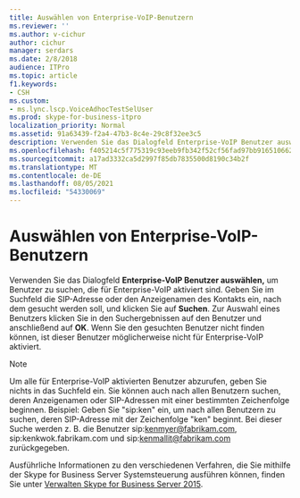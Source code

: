```yaml
---
title: Auswählen von Enterprise-VoIP-Benutzern
ms.reviewer: ''
ms.author: v-cichur
author: cichur
manager: serdars
ms.date: 2/8/2018
audience: ITPro
ms.topic: article
f1.keywords:
- CSH
ms.custom:
- ms.lync.lscp.VoiceAdhocTestSelUser
ms.prod: skype-for-business-itpro
localization_priority: Normal
ms.assetid: 91a63439-f2a4-47b3-8c4e-29c8f32ee3c5
description: Verwenden Sie das Dialogfeld Enterprise-VoIP Benutzer auswählen, um Benutzer zu suchen, die für Enterprise-VoIP aktiviert sind. Geben Sie im Suchfeld die SIP-Adresse oder den Anzeigenamen des Kontakts ein, nach dem gesucht werden soll, und klicken Sie auf Suchen. Zur Auswahl eines Benutzers klicken Sie in den Suchergebnissen auf den Benutzer und anschließend auf OK. Wenn Sie den gesuchten Benutzer nicht finden können, ist dieser Benutzer möglicherweise nicht für Enterprise-VoIP aktiviert.
ms.openlocfilehash: f405214c5f775319c93eeb9fb342f52cf56fad97bb9165106626f29189fb1fce
ms.sourcegitcommit: a17ad3332ca5d2997f85db7835500d8190c34b2f
ms.translationtype: MT
ms.contentlocale: de-DE
ms.lasthandoff: 08/05/2021
ms.locfileid: "54330069"
---
```

# <a name="select-enterprise-voice-users"></a>Auswählen von Enterprise-VoIP-Benutzern
 
Verwenden Sie das Dialogfeld **Enterprise-VoIP Benutzer auswählen,** um Benutzer zu suchen, die für Enterprise-VoIP aktiviert sind. Geben Sie im Suchfeld die SIP-Adresse oder den Anzeigenamen des Kontakts ein, nach dem gesucht werden soll, und klicken Sie auf **Suchen**. Zur Auswahl eines Benutzers klicken Sie in den Suchergebnissen auf den Benutzer und anschließend auf **OK**. Wenn Sie den gesuchten Benutzer nicht finden können, ist dieser Benutzer möglicherweise nicht für Enterprise-VoIP aktiviert. 
  
> [!NOTE]
> Um alle für Enterprise-VoIP aktivierten Benutzer abzurufen, geben Sie nichts in das Suchfeld ein. Sie können auch nach allen Benutzern suchen, deren Anzeigenamen oder SIP-Adressen mit einer bestimmten Zeichenfolge beginnen. Beispiel: Geben Sie "sip:ken" ein, um nach allen Benutzern zu suchen, deren SIP-Adresse mit der Zeichenfolge "ken" beginnt. Bei dieser Suche werden z. B. die Benutzer sip:kenmyer@fabrikam.com, sip:kenkwok.fabrikam.com und sip:kenmallit@fabrikam.com zurückgegeben. 
  
Ausführliche Informationen zu den verschiedenen Verfahren, die Sie mithilfe der Skype for Business Server Systemsteuerung ausführen können, finden Sie unter [Verwalten Skype for Business Server 2015](../../manage/manage.md).
  

